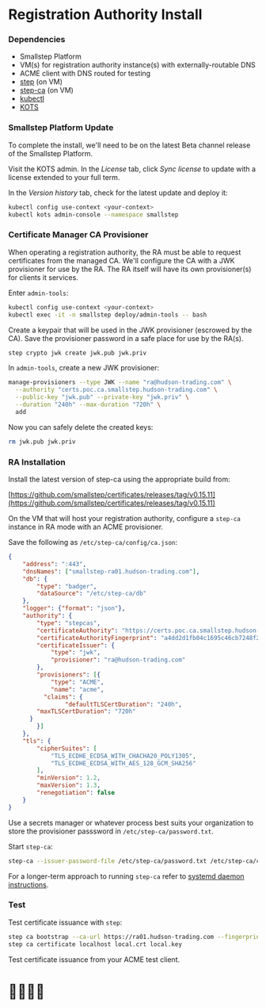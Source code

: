 # Registration Authority Install

### Dependencies

- Smallstep Platform
- VM(s) for registration authority instance(s) with externally-routable DNS
- ACME client with DNS routed for testing
- [step](https://smallstep.com/docs/step-cli/installation) (on VM)
- [step-ca](https://smallstep.com/docs/step-ca/installation) (on VM)
- [kubectl](https://kubernetes.io/docs/tasks/tools/#kubectl)
- [KOTS](https://kots.io/kots-cli/getting-started/#how-to-install)

### Smallstep Platform Update

To complete the install, we'll need to be on the latest Beta channel release of the Smallstep Platform.

Visit the KOTS admin. In the *License* tab, click *Sync license* to update with a license extended to your full term.

In the *Version history* tab, check for the latest update and deploy it:

```bash
kubectl config use-context <your-context>
kubectl kots admin-console --namespace smallstep
```

### Certificate Manager CA Provisioner

When operating a registration authority, the RA must be able to request certificates from the managed CA. We'll configure the CA with a JWK provisioner for use by the RA. The RA itself will have its own provisioner(s) for clients it services.

Enter `admin-tools`:

```bash
kubectl config use-context <your-context>
kubectl exec -it -n smallstep deploy/admin-tools -- bash
```

Create a keypair that will be used in the JWK provisioner (escrowed by the CA). Save the provisioner password in a safe place for use by the RA(s).

```bash
step crypto jwk create jwk.pub jwk.priv
```

In `admin-tools`, create a new JWK provisioner:

```bash
manage-provisioners --type JWK --name "ra@hudson-trading.com" \
  --authority "certs.poc.ca.smallstep.hudson-trading.com" \
  --public-key "jwk.pub" --private-key "jwk.priv" \
  --duration "240h" --max-duration "720h" \
  add
```

Now you can safely delete the created keys:

```bash
rm jwk.pub jwk.priv
```

### RA Installation

Install the latest version of step-ca using the appropriate build from:

[https://github.com/smallstep/certificates/releases/tag/v0.15.11](https://github.com/smallstep/certificates/releases/tag/v0.15.11)

On the VM that will host your registration authority, configure a `step-ca` instance in RA mode with an ACME provisioner.

Save the following as `/etc/step-ca/config/ca.json`:

```json
{
	"address": ":443",
	"dnsNames": ["smallstep-ra01.hudson-trading.com"],
	"db": {
		"type": "badger",
		"dataSource": "/etc/step-ca/db"
	},
	"logger": {"format": "json"},
	"authority": {
		"type": "stepcas",
		"certificateAuthority": "https://certs.poc.ca.smallstep.hudson-trading.com",
		"certificateAuthorityFingerprint": "a4dd2d1fb04c1695c46cb7248f27795893330587309049640211a42b37e7819d",
		"certificateIssuer": {
			"type": "jwk", 
			"provisioner": "ra@hudson-trading.com"
		},
		"provisioners": [{
			"type": "ACME",
			"name": "acme",
		  "claims": {
				"defaultTLSCertDuration": "240h",
        "maxTLSCertDuration": "720h"
      }
		}]
	},
	"tls": {
		"cipherSuites": [
			"TLS_ECDHE_ECDSA_WITH_CHACHA20_POLY1305",
 			"TLS_ECDHE_ECDSA_WITH_AES_128_GCM_SHA256"
		],
		"minVersion": 1.2,
		"maxVersion": 1.3,
		"renegotiation": false
	}
}
```

Use a secrets manager or whatever process best suits your organization to store the provisioner passsword in `/etc/step-ca/password.txt`.

Start `step-ca`:

```bash
step-ca --issuer-password-file /etc/step-ca/password.txt /etc/step-ca/config/ca.json
```

For a longer-term approach to running `step-ca` refer to [systemd daemon instructions](https://smallstep.com/docs/step-ca/certificate-authority-server-production#running-step-ca-as-a-daemon).

### Test

Test certificate issuance with `step`:

```bash
step ca bootstrap --ca-url https://ra01.hudson-trading.com --fingerprint a4dd2d1fb04c1695c46cb7248f27795893330587309049640211a42b37e7819d
step ca certificate localhost local.crt local.key
```

Test certificate issuance from your ACME test client.

# 🕺🤸🏻‍♂️